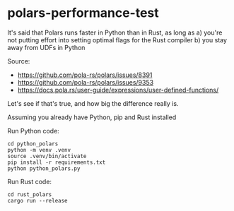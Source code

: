 # polars-performance-test

It's said that Polars runs faster in Python than in Rust, as long as 
a) you're not putting effort into setting optimal flags for the Rust compiler
b) you stay away from UDFs in Python

Source:
- https://github.com/pola-rs/polars/issues/8391
- https://github.com/pola-rs/polars/issues/9353
- https://docs.pola.rs/user-guide/expressions/user-defined-functions/

Let's see if that's true, and how big the difference really is.

Assuming you already have Python, pip and Rust installed

Run Python code:
```
cd python_polars
python -m venv .venv
source .venv/bin/activate
pip install -r requirements.txt
python python_polars.py
```

Run Rust code:
```
cd rust_polars
cargo run --release
```

